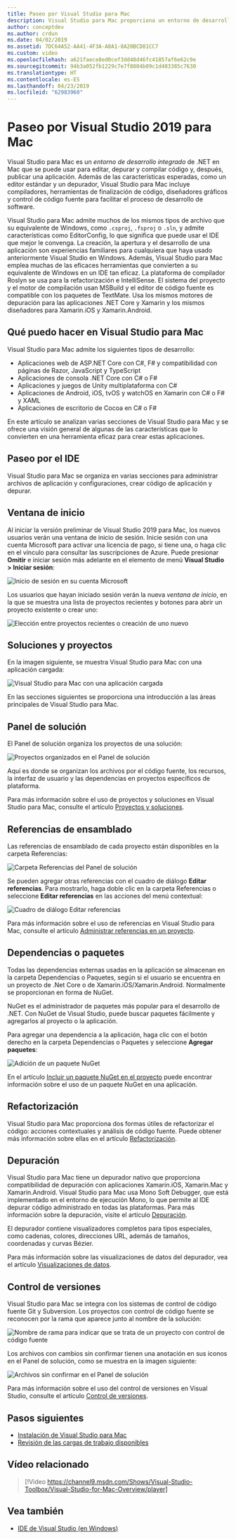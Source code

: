 ```yaml
---
title: Paseo por Visual Studio para Mac
description: Visual Studio para Mac proporciona un entorno de desarrollo integrado para compilar aplicaciones .NET en macOS, incluidos sitios web de ASP.NET Core y proyectos de Xamarin para iOS, Android, Mac y Xamarin.Forms.
author: conceptdev
ms.author: crdun
ms.date: 04/02/2019
ms.assetid: 7DC64A52-AA41-4F3A-A8A1-8A20BCD81CC7
ms.custom: video
ms.openlocfilehash: a621faece8ed0cef3dd48d46fc41857af6e62c9e
ms.sourcegitcommit: 94b3a052fb1229c7e7f8804b09c1d403385c7630
ms.translationtype: HT
ms.contentlocale: es-ES
ms.lasthandoff: 04/23/2019
ms.locfileid: "62983960"
---
```

# <a name="visual-studio-2019-for-mac-tour"></a>Paseo por Visual Studio 2019 para Mac

Visual Studio para Mac es un _entorno de desarrollo integrado_ de .NET en Mac que se puede usar para editar, depurar y compilar código y, después, publicar una aplicación. Además de las características esperadas, como un editor estándar y un depurador, Visual Studio para Mac incluye compiladores, herramientas de finalización de código, diseñadores gráficos y control de código fuente para facilitar el proceso de desarrollo de software.

Visual Studio para Mac admite muchos de los mismos tipos de archivo que su equivalente de Windows, como `.csproj`, `.fsproj` o `.sln`, y admite características como EditorConfig, lo que significa que puede usar el IDE que mejor le convenga.
La creación, la apertura y el desarrollo de una aplicación son experiencias familiares para cualquiera que haya usado anteriormente Visual Studio en Windows. Además, Visual Studio para Mac emplea muchas de las eficaces herramientas que convierten a su equivalente de Windows en un IDE tan eficaz. La plataforma de compilador Roslyn se usa para la refactorización e IntelliSense. El sistema del proyecto y el motor de compilación usan MSBuild y el editor de código fuente es compatible con los paquetes de TextMate. Usa los mismos motores de depuración para las aplicaciones .NET Core y Xamarin y los mismos diseñadores para Xamarin.iOS y Xamarin.Android.

## <a name="what-can-i-do-in-visual-studio-for-mac"></a>Qué puedo hacer en Visual Studio para Mac

Visual Studio para Mac admite los siguientes tipos de desarrollo:

- Aplicaciones web de ASP.NET Core con C#, F# y compatibilidad con páginas de Razor, JavaScript y TypeScript
- Aplicaciones de consola .NET Core con C# o F#
- Aplicaciones y juegos de Unity multiplataforma con C#
- Aplicaciones de Android, iOS, tvOS y watchOS en Xamarin con C# o F# y XAML
- Aplicaciones de escritorio de Cocoa en C# o F#

En este artículo se analizan varias secciones de Visual Studio para Mac y se ofrece una visión general de algunas de las características que lo convierten en una herramienta eficaz para crear estas aplicaciones.

## <a name="ide-tour"></a>Paseo por el IDE

Visual Studio para Mac se organiza en varias secciones para administrar archivos de aplicación y configuraciones, crear código de aplicación y depurar.

## <a name="start-window"></a>Ventana de inicio

Al iniciar la versión preliminar de Visual Studio 2019 para Mac, los nuevos usuarios verán una ventana de inicio de sesión. Inicie sesión con una cuenta Microsoft para activar una licencia de pago, si tiene una, o haga clic en el vínculo para consultar las suscripciones de Azure. Puede presionar **Omitir** e iniciar sesión más adelante en el elemento de menú **Visual Studio > Iniciar sesión**:

![Inicio de sesión en su cuenta Microsoft](media/ide-tour-2019-start-signin.png)

Los usuarios que hayan iniciado sesión verán la nueva _ventana de inicio_, en la que se muestra una lista de proyectos recientes y botones para abrir un proyecto existente o crear uno:

![Elección entre proyectos recientes o creación de uno nuevo](media/ide-tour-2019-start-projects.png)

## <a name="solutions-and-projects"></a>Soluciones y proyectos

En la imagen siguiente, se muestra Visual Studio para Mac con una aplicación cargada:

![Visual Studio para Mac con una aplicación cargada](media/ide-tour-image17.png)

En las secciones siguientes se proporciona una introducción a las áreas principales de Visual Studio para Mac.

## <a name="solution-pad"></a>Panel de solución

El Panel de solución organiza los proyectos de una solución:

![Proyectos organizados en el Panel de solución](media/ide-tour-image18.png)

Aquí es donde se organizan los archivos por el código fuente, los recursos, la interfaz de usuario y las dependencias en proyectos específicos de plataforma.

Para más información sobre el uso de proyectos y soluciones en Visual Studio para Mac, consulte el artículo [Proyectos y soluciones](/visualstudio/mac/projects-and-solutions).

## <a name="assembly-references"></a>Referencias de ensamblado

Las referencias de ensamblado de cada proyecto están disponibles en la carpeta Referencias:

![Carpeta Referencias del Panel de solución](media/ide-tour-image19.png)

Se pueden agregar otras referencias con el cuadro de diálogo **Editar referencias**. Para mostrarlo, haga doble clic en la carpeta Referencias o seleccione **Editar referencias** en las acciones del menú contextual:

![Cuadro de diálogo Editar referencias](media/ide-tour-image20.png)

Para más información sobre el uso de referencias en Visual Studio para Mac, consulte el artículo [Administrar referencias en un proyecto](/visualstudio/mac/managing-references-in-a-project).

## <a name="dependencies--packages"></a>Dependencias o paquetes

Todas las dependencias externas usadas en la aplicación se almacenan en la carpeta Dependencias o Paquetes, según si el usuario se encuentra en un proyecto de .Net Core o de Xamarin.iOS/Xamarin.Android. Normalmente se proporcionan en forma de NuGet.

NuGet es el administrador de paquetes más popular para el desarrollo de .NET. Con NuGet de Visual Studio, puede buscar paquetes fácilmente y agregarlos al proyecto o la aplicación.

Para agregar una dependencia a la aplicación, haga clic con el botón derecho en la carpeta Dependencias o Paquetes y seleccione **Agregar paquetes**:

![Adición de un paquete NuGet](media/ide-tour-image21.png)

En el artículo [Incluir un paquete NuGet en el proyecto](/visualstudio/mac/nuget-walkthrough) puede encontrar información sobre el uso de un paquete NuGet en una aplicación.

## <a name="refactoring"></a>Refactorización

Visual Studio para Mac proporciona dos formas útiles de refactorizar el código: acciones contextuales y análisis de código fuente. Puede obtener más información sobre ellas en el artículo [Refactorización](/visualstudio/mac/refactoring).

## <a name="debugging"></a>Depuración

Visual Studio para Mac tiene un depurador nativo que proporciona compatibilidad de depuración con aplicaciones Xamarin.iOS, Xamarin.Mac y Xamarin.Android. Visual Studio para Mac usa Mono Soft Debugger, que está implementado en el entorno de ejecución Mono, lo que permite al IDE depurar código administrado en todas las plataformas. Para más información sobre la depuración, visite el artículo [Depuración](/visualstudio/mac/debugging).

El depurador contiene visualizadores completos para tipos especiales, como cadenas, colores, direcciones URL, además de tamaños, coordenadas y curvas Bézier.

Para más información sobre las visualizaciones de datos del depurador, vea el artículo [Visualizaciones de datos](/visualstudio/mac/data-visualizations).

## <a name="version-control"></a>Control de versiones

Visual Studio para Mac se integra con los sistemas de control de código fuente Git y Subversion. Los proyectos con control de código fuente se reconocen por la rama que aparece junto al nombre de la solución:

![Nombre de rama para indicar que se trata de un proyecto con control de código fuente](media/ide-tour-image22.png)

Los archivos con cambios sin confirmar tienen una anotación en sus iconos en el Panel de solución, como se muestra en la imagen siguiente:

![Archivos sin confirmar en el Panel de solución](media/ide-tour-image23.png)

Para más información sobre el uso del control de versiones en Visual Studio, consulte el artículo [Control de versiones](/visualstudio/mac/version-control).

## <a name="next-steps"></a>Pasos siguientes

- [Instalación de Visual Studio para Mac](installation.md)
- [Revisión de las cargas de trabajo disponibles](/visualstudio/mac/workloads/)

## <a name="related-video"></a>Vídeo relacionado

> [!Video https://channel9.msdn.com/Shows/Visual-Studio-Toolbox/Visual-Studio-for-Mac-Overview/player]

## <a name="see-also"></a>Vea también

- [IDE de Visual Studio (en Windows)](/visualstudio/ide/visual-studio-ide)
